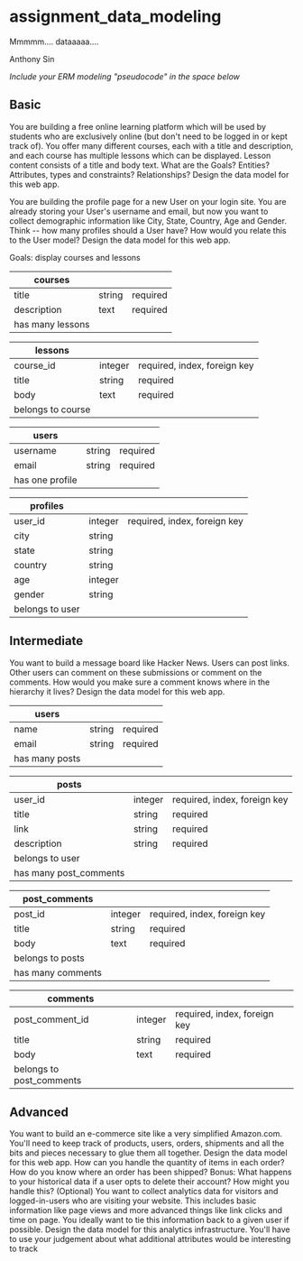 # assignment_data_modeling
Mmmmm.... dataaaaa....

Anthony Sin

*Include your ERM modeling "pseudocode" in the space below*

## Basic
You are building a free online learning platform which will be used by students who are exclusively online (but don't need to be logged in or kept track of). You offer many different courses, each with a title and description, and each course has multiple lessons which can be displayed. Lesson content consists of a title and body text. What are the Goals? Entities? Attributes, types and constraints? Relationships? Design the data model for this web app.

You are building the profile page for a new User on your login site. You are already storing your User's username and email, but now you want to collect demographic information like City, State, Country, Age and Gender. Think -- how many profiles should a User have? How would you relate this to the User model? Design the data model for this web app. 

Goals: display courses and lessons

| courses          |         |          |
|------------------|---------|----------|
| title            | string  | required |
| description      | text    | required |
| has many lessons |         |          |

| lessons           |         |                              |
|-------------------|---------|------------------------------|
| course_id         | integer | required, index, foreign key |
| title             | string  | required                     |
| body              | text    | required                     |
| belongs to course |         |                              |

| users           |         |          |
|-----------------|---------|----------|
| username        | string  | required |
| email           | string  | required |
| has one profile |         |          |

| profiles        |         |                              |
|-----------------|---------|------------------------------|
| user_id         | integer | required, index, foreign key |
| city            | string  |                              |
| state           | string  |                              |
| country         | string  |                              |
| age             | integer |                              |
| gender          | string  |                              |
| belongs to user |         |                              |


## Intermediate

You want to build a message board like Hacker News. Users can post links. Other users can comment on these submissions or comment on the comments. How would you make sure a comment knows where in the hierarchy it lives? Design the data model for this web app.

| users          |         |          |
|----------------|---------|----------|
| name           | string  | required |
| email          | string  | required |
| has many posts |         |          |

| posts                  |         |                              |
|------------------------|---------|------------------------------|
| user_id                | integer | required, index, foreign key |
| title                  | string  | required                     |
| link                   | string  | required                     |
| description            | string  | required                     |
| belongs to user        |         |                              |
| has many post_comments |         |                              |

| post_comments     |         |                              |
|-------------------|---------|------------------------------|
| post_id           | integer | required, index, foreign key |
| title             | string  | required                     |
| body              | text    | required                     |
| belongs to posts  |         |                              |
| has many comments |         |                              |

| comments                  |         |                              |
|---------------------------|---------|------------------------------|
| post_comment_id           | integer | required, index, foreign key |
| title                     | string  | required                     |
| body                      | text    | required                     |
| belongs to post_comments  |         |                              |

## Advanced

You want to build an e-commerce site like a very simplified Amazon.com. You'll need to keep track of products, users, orders, shipments and all the bits and pieces necessary to glue them all together. Design the data model for this web app. How can you handle the quantity of items in each order? How do you know where an order has been shipped? Bonus: What happens to your historical data if a user opts to delete their account? How might you handle this?
(Optional) You want to collect analytics data for visitors and logged-in-users who are visiting your website. This includes basic information like page views and more advanced things like link clicks and time on page. You ideally want to tie this information back to a given user if possible. Design the data model for this analytics infrastructure. You'll have to use your judgement about what additional attributes would be interesting to track












